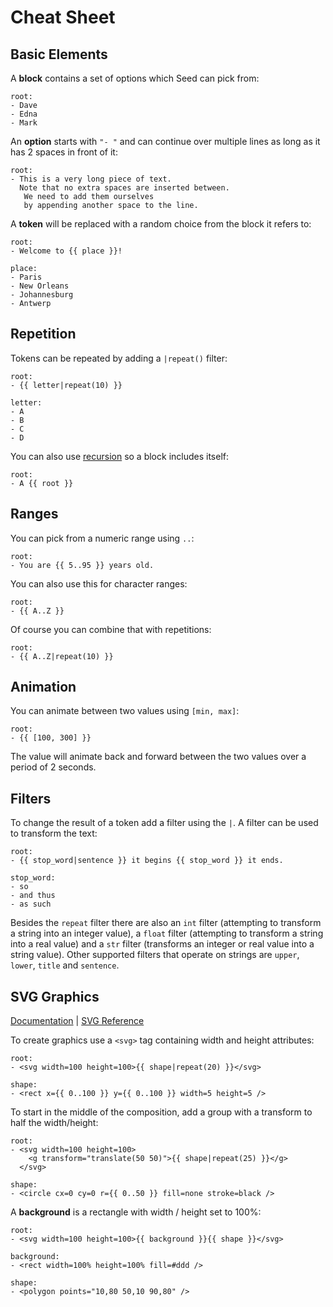 # Cheat Sheet

## Basic Elements

A **block** contains a set of options which Seed can pick from:

```seed
root:
- Dave
- Edna
- Mark
```

An **option** starts with `"- "` and can continue over multiple lines as long as it has 2 spaces in front of it:

```seed
root:
- This is a very long piece of text.
  Note that no extra spaces are inserted between.
   We need to add them ourselves
   by appending another space to the line.
```

A **token** will be replaced with a random choice from the block it refers to:

```seed
root:
- Welcome to {{ place }}!

place:
- Paris
- New Orleans
- Johannesburg
- Antwerp
```

## Repetition

Tokens can be repeated by adding a `|repeat()` filter:

```seed
root:
- {{ letter|repeat(10) }}

letter:
- A
- B
- C
- D
```

You can also use [recursion](/docs/recursion) so a block includes itself:

```seed
root:
- A {{ root }}
```

## Ranges

You can pick from a numeric range using `..`:

```seed
root:
- You are {{ 5..95 }} years old.
```

You can also use this for character ranges:

```seed
root:
- {{ A..Z }}
```

Of course you can combine that with repetitions:

```seed
root:
- {{ A..Z|repeat(10) }}
```

## Animation

You can animate between two values using `[min, max]`:

```seed
root:
- {{ [100, 300] }}
```

The value will animate back and forward between the two values over a period of 2 seconds.

## Filters

To change the result of a token add a filter using the `|`. A filter can be used to transform the text:

```seed
root:
- {{ stop_word|sentence }} it begins {{ stop_word }} it ends.

stop_word:
- so
- and thus
- as such
```

Besides the `repeat` filter there are also an `int` filter (attempting to transform a string into an integer value), a `float` filter (attempting to transform a string into a real value) and a `str` filter (transforms an integer or real value into a string value). Other supported filters that operate on strings are `upper`, `lower`, `title` and `sentence`.

## SVG Graphics

[Documentation](/docs/generating-graphics) | [SVG Reference](https://developer.mozilla.org/en-US/docs/Web/SVG)

To create graphics use a `<svg>` tag containing width and height attributes:

```seed
root:
- <svg width=100 height=100>{{ shape|repeat(20) }}</svg>

shape:
- <rect x={{ 0..100 }} y={{ 0..100 }} width=5 height=5 />
```

To start in the middle of the composition, add a group with a transform to half the width/height:

```seed
root:
- <svg width=100 height=100>
    <g transform="translate(50 50)">{{ shape|repeat(25) }}</g>
  </svg>

shape:
- <circle cx=0 cy=0 r={{ 0..50 }} fill=none stroke=black />
```

A **background** is a rectangle with width / height set to 100%:

```seed
root:
- <svg width=100 height=100>{{ background }}{{ shape }}</svg>

background:
- <rect width=100% height=100% fill=#ddd />

shape:
- <polygon points="10,80 50,10 90,80" />
```
